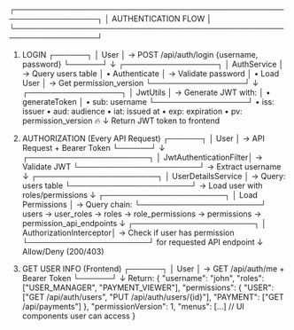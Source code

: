┌─────────────────────────────────────────────────────────────────┐
│                         AUTHENTICATION FLOW                      │
└─────────────────────────────────────────────────────────────────┘

1. LOGIN
   ┌──────┐
   │ User │ → POST /api/auth/login {username, password}
   └──────┘
       ↓
   ┌─────────────────┐
   │ AuthService     │ → Query users table
   │ • Authenticate  │ → Validate password
   │ • Load User     │ → Get permission_version
   └─────────────────┘
       ↓
   ┌─────────────────┐
   │ JwtUtils        │ → Generate JWT with:
   │ • generateToken │    • sub: username
   └─────────────────┘    • iss: issuer
                          • aud: audience
                          • iat: issued at
                          • exp: expiration
                          • pv: permission_version 🔥
       ↓
   Return JWT token to frontend

2. AUTHORIZATION (Every API Request)
   ┌──────┐
   │ User │ → API Request + Bearer Token
   └──────┘
       ↓
   ┌──────────────────────┐
   │ JwtAuthenticationFilter│ → Validate JWT
   └──────────────────────┘ → Extract username
       ↓
   ┌──────────────────────┐
   │ UserDetailsService   │ → Query: users table
   └──────────────────────┘ → Load user with roles/permissions
       ↓
   ┌──────────────────────┐
   │ Load Permissions     │ → Query chain:
   └──────────────────────┘    users → user_roles → roles 
                                → role_permissions → permissions
                                → permission_api_endpoints
       ↓
   ┌──────────────────────┐
   │ AuthorizationInterceptor│ → Check if user has permission
   └──────────────────────┘    for requested API endpoint
       ↓
   Allow/Deny (200/403)

3. GET USER INFO (Frontend)
   ┌──────┐
   │ User │ → GET /api/auth/me + Bearer Token
   └──────┘
       ↓
   Return:
   {
     "username": "john",
     "roles": ["USER_MANAGER", "PAYMENT_VIEWER"],
     "permissions": {
       "USER": ["GET /api/auth/users", "PUT /api/auth/users/{id}"],
       "PAYMENT": ["GET /api/payments"]
     },
     "permissionVersion": 1,
     "menus": [...]  // UI components user can access
   }